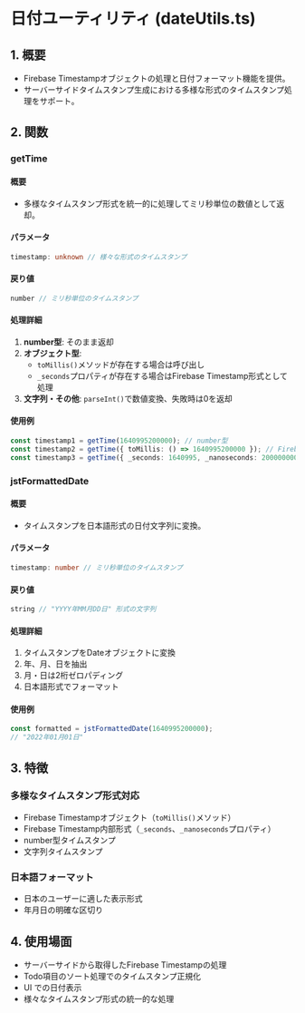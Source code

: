 # 日付ユーティリティ (dateUtils.ts)

## 1. 概要

- Firebase Timestampオブジェクトの処理と日付フォーマット機能を提供。
- サーバーサイドタイムスタンプ生成における多様な形式のタイムスタンプ処理をサポート。

## 2. 関数

### getTime

#### 概要
- 多様なタイムスタンプ形式を統一的に処理してミリ秒単位の数値として返却。

#### パラメータ
```typescript
timestamp: unknown // 様々な形式のタイムスタンプ
```

#### 戻り値
```typescript
number // ミリ秒単位のタイムスタンプ
```

#### 処理詳細
1. **number型**: そのまま返却
2. **オブジェクト型**: 
   - `toMillis()`メソッドが存在する場合は呼び出し
   - `_seconds`プロパティが存在する場合はFirebase Timestamp形式として処理
3. **文字列・その他**: `parseInt()`で数値変換、失敗時は0を返却

#### 使用例
```typescript
const timestamp1 = getTime(1640995200000); // number型
const timestamp2 = getTime({ toMillis: () => 1640995200000 }); // Firebase Timestamp
const timestamp3 = getTime({ _seconds: 1640995, _nanoseconds: 200000000 }); // Firebase Timestamp内部形式
```

### jstFormattedDate

#### 概要
- タイムスタンプを日本語形式の日付文字列に変換。

#### パラメータ
```typescript
timestamp: number // ミリ秒単位のタイムスタンプ
```

#### 戻り値
```typescript
string // "YYYY年MM月DD日" 形式の文字列
```

#### 処理詳細
1. タイムスタンプをDateオブジェクトに変換
2. 年、月、日を抽出
3. 月・日は2桁ゼロパディング
4. 日本語形式でフォーマット

#### 使用例
```typescript
const formatted = jstFormattedDate(1640995200000);
// "2022年01月01日"
```

## 3. 特徴

### 多様なタイムスタンプ形式対応
- Firebase Timestampオブジェクト（`toMillis()`メソッド）
- Firebase Timestamp内部形式（`_seconds`、`_nanoseconds`プロパティ）
- number型タイムスタンプ
- 文字列タイムスタンプ

### 日本語フォーマット
- 日本のユーザーに適した表示形式
- 年月日の明確な区切り

## 4. 使用場面

- サーバーサイドから取得したFirebase Timestampの処理
- Todo項目のソート処理でのタイムスタンプ正規化
- UI での日付表示
- 様々なタイムスタンプ形式の統一的な処理